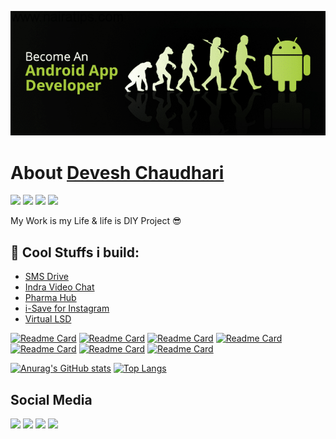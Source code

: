 ![](https://github.com/DeveshRx/DeveshRx/raw/main/img/become-android-developer.png)
# About [Devesh Chaudhari](https://github.com/DeveshRx "Devesh Chaudhari")

![]( https://img.shields.io/static/v1?logo=Kubernetes&label=&message=Entrepreneur&color=grey) ![]( https://img.shields.io/static/v1?logo=Android&label=&message=Android&nbsp;Developer&color=grey) ![]( https://img.shields.io/static/v1?label=&message=Healthcare&nbsp;Professional&color=grey) ![]( https://img.shields.io/static/v1?label=&message=Pharmacy&color=grey)

My Work is my Life & life is DIY Project :sunglasses:

## :iphone: Cool Stuffs i build:
- [SMS Drive](https://play.google.com/store/apps/details?id=devesh.ephrine.backup.sms "SMS Drive")
- [Indra Video Chat](https://play.google.com/store/apps/details?id=devesh.ephrine.indra "Indra Video Chat")
- [Pharma Hub](https://play.google.com/store/apps/details?id=devesh.b.pharm.guide.mu "Pharma Hub")
- [i-Save for Instagram](https://play.google.com/store/apps/details?id=devesh.ephrine.iSave "i-Save for Instagram")
- [Virtual LSD](https://play.google.com/store/apps/details?id=devesh.ephrine.virtuallsd "Virtual LSD")


[![Readme Card](https://github-readme-stats.vercel.app/api/pin/?username=DeveshRx&repo=Text-Master-OCR)](https://github.com/DeveshRx/Text-Master-OCR)
[![Readme Card](https://github-readme-stats.vercel.app/api/pin/?username=DeveshRx&repo=Muzilla-Music-Player)](https://github.com/DeveshRx/Muzilla-Music-Player)
[![Readme Card](https://github-readme-stats.vercel.app/api/pin/?username=DeveshRx&repo=Indra-Android-App)](https://github.com/DeveshRx/Indra-Android-App)
[![Readme Card](https://github-readme-stats.vercel.app/api/pin/?username=DeveshRx&repo=Android-WebRTC-Firebase)](https://github.com/DeveshRx/Android-WebRTC-Firebase)
[![Readme Card](https://github-readme-stats.vercel.app/api/pin/?username=DeveshRx&repo=Pharma-Hub)](https://github.com/DeveshRx/Pharma-Hub)
[![Readme Card](https://github-readme-stats.vercel.app/api/pin/?username=ephrine&repo=QR-Lite)](https://github.com/ephrine/QR-Lite)
[![Readme Card](https://github-readme-stats.vercel.app/api/pin/?username=ephrine&repo=Jinx-Depression-Diagnosis)](https://github.com/ephrine/Jinx-Depression-Diagnosis)

[![Anurag's GitHub stats](https://github-readme-stats.vercel.app/api?username=DeveshRx&show_icons=true&theme=cobalt)](https://github.com/DeveshRx)
[![Top Langs](https://github-readme-stats.vercel.app/api/top-langs/?username=DeveshRx&show_icons=true&layout=compact&theme=cobalt)](https://github.com/DeveshRx)


## Social Media

[![](https://img.shields.io/badge/LinkedIn-0077B5?style=for-the-badge&logo=linkedin&logoColor=white)](https://www.linkedin.com/in/deveshrx/) [![](https://img.shields.io/badge/Instagram-E4405F?style=for-the-badge&logo=instagram&logoColor=white)](https://www.instagram.com/deveshrx/) [![](https://img.shields.io/badge/Twitter-1DA1F2?style=for-the-badge&logo=twitter&logoColor=white)](https://twitter.com/DeveshRx) [![](https://img.shields.io/badge/linktree-39E09B?style=for-the-badge&logo=linktree&logoColor=white)](https://linktr.ee/deveshrx)
